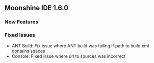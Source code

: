 ## Moonshine IDE 1.6.0

### New Features


### Fixed Issues
* ANT Build: Fix issue where ANT build was failing if path to build.xml contains spaces
* Console: Fixed issue where url to sources was incorrect